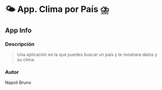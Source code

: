 # 🌤️ App. Clima por País ⛈️

## App Info

### Descripción
> Una aplicación en la que puedes buscar un país y te mostrara datos y su clima.

### Autor

Napoli Bruno